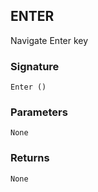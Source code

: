 ## ENTER

Navigate Enter key


### Signature

`Enter ()`


### Parameters

`None`


### Returns

`None`
